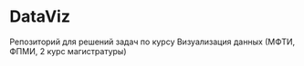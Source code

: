 # DataViz
Репозиторий для решений задач по курсу Визуализация данных (МФТИ, ФПМИ, 2 курс магистратуры)
